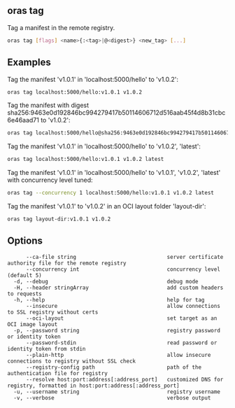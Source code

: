 ## oras tag

Tag a manifest in the remote registry.

```bash
oras tag [flags] <name>{:<tag>|@<digest>} <new_tag> [...]
```

## Examples

Tag the manifest 'v1.0.1' in 'localhost:5000/hello' to 'v1.0.2':

```bash
oras tag localhost:5000/hello:v1.0.1 v1.0.2
```

Tag the manifest with digest sha256:9463e0d192846bc994279417b50114606712d516aab45f4d8b31cbc6e46aad71 to 'v1.0.2':

```bash
oras tag localhost:5000/hello@sha256:9463e0d192846bc994279417b50114606712d516aab45f4d8b31cbc6e46aad71 v1.0.2
```

Tag the manifest 'v1.0.1' in 'localhost:5000/hello' to 'v1.0.2', 'latest':

```bash
oras tag localhost:5000/hello:v1.0.1 v1.0.2 latest
```

Tag the manifest 'v1.0.1' in 'localhost:5000/hello' to 'v1.0.1', 'v1.0.2', 'latest' with concurrency level tuned:

```bash
oras tag --concurrency 1 localhost:5000/hello:v1.0.1 v1.0.2 latest
```

Tag the manifest 'v1.0.1' to 'v1.0.2' in an OCI layout folder 'layout-dir':

```bash
oras tag layout-dir:v1.0.1 v1.0.2
```

## Options

```
      --ca-file string                             server certificate authority file for the remote registry
      --concurrency int                            concurrency level (default 5)
  -d, --debug                                      debug mode
  -H, --header stringArray                         add custom headers to requests
  -h, --help                                       help for tag
      --insecure                                   allow connections to SSL registry without certs
      --oci-layout                                 set target as an OCI image layout
  -p, --password string                            registry password or identity token
      --password-stdin                             read password or identity token from stdin
      --plain-http                                 allow insecure connections to registry without SSL check
      --registry-config path                       path of the authentication file for registry
      --resolve host:port:address[:address_port]   customized DNS for registry, formatted in host:port:address[:address_port]
  -u, --username string                            registry username
  -v, --verbose                                    verbose output
```
